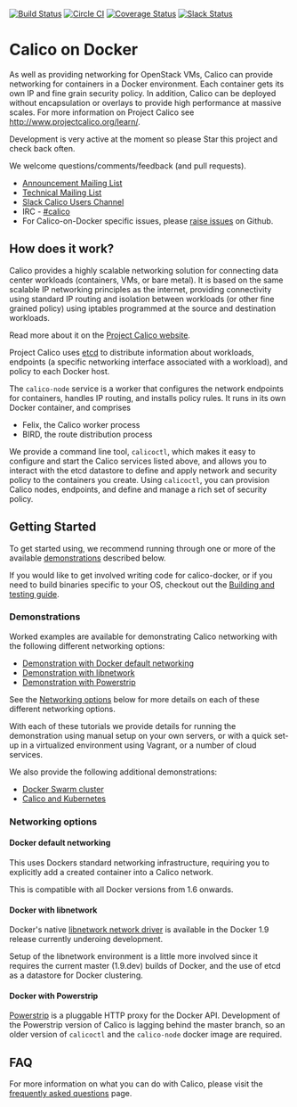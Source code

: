 [![Build Status](https://semaphoreci.com/api/v1/projects/9d7d365d-19cb-4699-8c84-b76da25ae271/473490/badge.svg)](https://semaphoreci.com/calico/calico-docker--5)
[![Circle CI](https://circleci.com/gh/projectcalico/calico-docker/tree/master.svg?style=svg)](https://circleci.com/gh/projectcalico/calico-docker/tree/master) [![Coverage Status](https://coveralls.io/repos/projectcalico/calico-docker/badge.svg?branch=master&service=github)](https://coveralls.io/github/projectcalico/calico-docker?branch=master)
[![Slack Status](https://calicousers-slackin.herokuapp.com/badge.svg)](https://calicousers-slackin.herokuapp.com)
# Calico on Docker
As well as providing networking for OpenStack VMs, Calico can provide
networking for containers in a Docker environment.  Each container gets its 
own IP and fine grain security policy.  In addition, Calico can be deployed 
without encapsulation or overlays to provide high performance at massive 
scales.  For more information on Project Calico see 
http://www.projectcalico.org/learn/.

Development is very active at the moment so please Star this project and check 
back often.

We welcome questions/comments/feedback (and pull requests).

* [Announcement Mailing List](http://lists.projectcalico.org/mailman/listinfo/calico-announce_lists.projectcalico.org)
* [Technical Mailing List](http://lists.projectcalico.org/mailman/listinfo/calico-tech_lists.projectcalico.org)
* [Slack Calico Users Channel](https://calicousers-slackin.herokuapp.com)
* IRC - [#calico][irc]
* For Calico-on-Docker specific issues, please [raise issues][raise-issues] on 
Github.

## How does it work?

Calico provides a highly scalable networking solution for connecting data 
center workloads (containers, VMs, or bare metal).  It is based on the same 
scalable IP networking principles as the internet, providing connectivity using
standard IP routing and isolation between workloads (or other fine grained
policy) using iptables programmed at the source and destination workloads.

Read more about it on the [Project Calico website][project-calico].

Project Calico uses [etcd][etcd] to distribute information about workloads, 
endpoints (a specific networking interface associated with a workload),
and policy to each Docker host.

The `calico-node` service is a worker that configures the network endpoints 
for containers, handles IP routing, and installs policy rules.  It runs in its 
own Docker container, and comprises
- Felix, the Calico worker process
- BIRD, the route distribution process

We provide a command line tool, `calicoctl`, which makes it easy to configure 
and start the Calico services listed above, and allows you to interact with 
the etcd datastore to define and apply network and security policy to the 
containers you create. Using `calicoctl`, you can provision Calico nodes, 
endpoints, and define and manage a rich set of security policy. 

## Getting Started

To get started using, we recommend running through one or more of the available 
[demonstrations](#demonstrations) described below.

If you would like to get involved writing code for calico-docker, or if you 
need to build binaries specific to your OS, checkout out the 
[Building and testing guide](docs/Building.md).

### Demonstrations

Worked examples are available for demonstrating Calico networking with the 
following different networking options:

- [Demonstration with Docker default networking](docs/getting-started/default-networking/Demonstration.md)
- [Demonstration with libnetwork](docs/getting-started/libnetwork/Demonstration.md)
- [Demonstration with Powerstrip](docs/getting-started/powerstrip/Demonstration.md)

See the [Networking options](#networking-options) below for more details on 
each of these different networking options.

With each of these tutorials we provide details for running the demonstration 
using manual setup on your own servers, or with a quick set-up in a virtualized
environment using Vagrant, or a number of cloud services.

We also provide the following additional demonstrations: 
- [Docker Swarm cluster](docs/getting-started/powerstrip/CalicoSwarm.md) 
- [Calico and Kubernetes](docs/kubernetes/README.md)


### Networking options

#### Docker default networking

This uses Dockers standard networking infrastructure, requiring you to 
explicitly add a created container into a Calico network.

This is compatible with all Docker versions from 1.6 onwards.

#### Docker with libnetwork

Docker's native [libnetwork network driver][libnetwork] is available in the 
Docker 1.9 release currently underoing development.

Setup of the libnetwork environment is a little more involved since it requires
the current master (1.9.dev) builds of Docker, and the use of etcd as a
datastore for Docker clustering.

#### Docker with Powerstrip

[Powerstrip][powerstrip] is a pluggable HTTP proxy for the Docker API. Development 
of the Powerstrip version of Calico is lagging behind the master branch, so an 
older version of `calicoctl` and the `calico-node` docker image are required.
  
## FAQ 
For more information on what you can do with Calico, please visit the 
[frequently asked questions](docs/FAQ.md) page. 


[powerstrip]: https://github.com/ClusterHQ/powerstrip
[libnetwork]: https://github.com/docker/libnetwork
[raise-issues]: https://github.com/projectcalico/calico-docker/issues/new
[irc]: http://webchat.freenode.net?randomnick=1&channels=%23calico&uio=d4
[project-calico]: http://www.projectcalico.org
[etcd]: https://github.com/coreos/etcd
